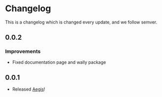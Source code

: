 # Changelog

This is a changelog which is changed every update, and we follow semver.

## 0.0.2

### Improvements

- Fixed documentation page and wally package

## 0.0.1

- Released [Aegis](/)!
